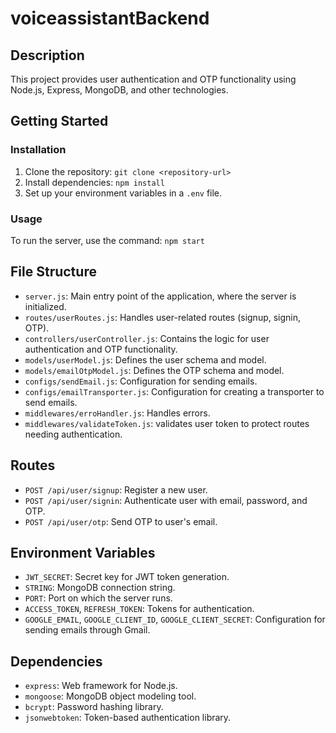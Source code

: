 # voiceassistantBackend


## Description

This project provides user authentication and OTP functionality using Node.js, Express, MongoDB, and other technologies.

## Getting Started

### Installation

1. Clone the repository: `git clone <repository-url>`
2. Install dependencies: `npm install`
3. Set up your environment variables in a `.env` file.

### Usage

To run the server, use the command: `npm start`

## File Structure

- `server.js`: Main entry point of the application, where the server is initialized.
- `routes/userRoutes.js`: Handles user-related routes (signup, signin, OTP).
- `controllers/userController.js`: Contains the logic for user authentication and OTP functionality.
- `models/userModel.js`: Defines the user schema and model.
- `models/emailOtpModel.js`: Defines the OTP schema and model.
- `configs/sendEmail.js`: Configuration for sending emails.
- `configs/emailTransporter.js`: Configuration for creating a transporter to send emails.
- `middlewares/erroHandler.js`: Handles errors.
- `middlewares/validateToken.js`: validates user token to protect routes  needing authentication.

## Routes

- `POST /api/user/signup`: Register a new user.
- `POST /api/user/signin`: Authenticate user with email, password, and OTP.
- `POST /api/user/otp`: Send OTP to user's email.

## Environment Variables

- `JWT_SECRET`: Secret key for JWT token generation.
- `STRING`: MongoDB connection string.
- `PORT`: Port on which the server runs.
- `ACCESS_TOKEN`, `REFRESH_TOKEN`: Tokens for authentication.
- `GOOGLE_EMAIL`, `GOOGLE_CLIENT_ID`, `GOOGLE_CLIENT_SECRET`: Configuration for sending emails through Gmail.

## Dependencies

- `express`: Web framework for Node.js.
- `mongoose`: MongoDB object modeling tool.
- `bcrypt`: Password hashing library.
- `jsonwebtoken`: Token-based authentication library.
